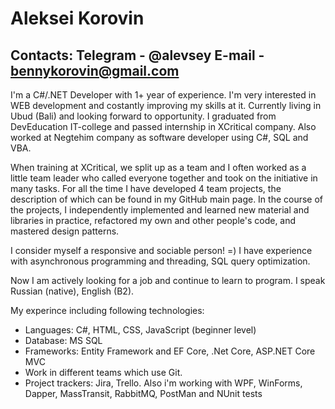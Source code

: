 # Aleksei Korovin
## Contacts: Telegram - @alevsey E-mail - bennykorovin@gmail.com

I'm a C#/.NET Developer with 1+ year of experience.
I'm very interested in WEB development and costantly improving my skills at it. Currently living in Ubud (Bali) and looking forward to opportunity.
I graduated from DevEducation IT-college and passed internship in XCritical company. Also worked at Negtehim company as software developer using C#, SQL and VBA.

When training at XCritical, we split up as a team and I often worked as a little team leader who called everyone together and took on the initiative in many tasks.
For all the time I have developed 4 team projects, the description of which can be found in my GitHub main page.
In the course of the projects, I independently implemented and learned new material and libraries in practice,
refactored my own and other people's code, and mastered design patterns.

I consider myself a responsive and sociable person! =)
I have experience with asynchronous programming and threading, SQL query optimization.

Now I am actively looking for a job and continue to learn to program.
I speak Russian (native), English (B2). 

My experince including following technologies:
- Languages: C#, HTML, CSS, JavaScript (beginner level)
- Database: MS SQL
- Frameworks: Entity Framework and EF Core, .Net Core, ASP.NET Core MVC
- Work in different teams which use Git.
- Project trackers: Jira, Trello.
Also i'm working with WPF, WinForms, Dapper, MassTransit, RabbitMQ, PostMan and NUnit tests  
